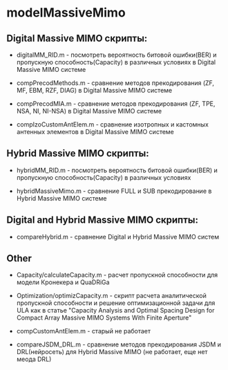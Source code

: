 # modelMassiveMimo

## Digital Massive MIMO скрипты:

* digitalMM_RID.m - посмотреть вероятность битовой ошибки(BER) и пропускную способность(Capacity) в различных условиях в Digital Massive MIMO системе

* compPrecodMethods.m - сравнение методов прекодирования (ZF, MF, EBM, RZF, DIAG) в  Digital Massive MIMO системе

* compPrecodMIA.m - сравнение методов прекодирования (ZF, TPE, NSA, NI, NI-NSA) в  Digital Massive MIMO системе

* compIzoCustomAntElem.m - сравнение изотропных и кастомных антенных элементов в  Digital Massive MIMO системе

## Hybrid Massive MIMO скрипты:

* hybridMM_RID.m - посмотреть вероятность битовой ошибки(BER) и пропускную способность(Capacity) в различных условиях

* hybridMassiveMimo.m - сравнение FULL и SUB прекодирование в Hybrid Massive MIMO системе

## Digital and Hybrid  Massive MIMO скрипты:

* compareHybrid.m - сравнение Digital и Hybrid Massive MIMO систем

## Other

* Capacity/calculateCapacity.m - расчет пропускной способности для модели Кронекера и QuaDRiGa

* Optimization/optimizCapacity.m - скрипт расчета аналитической пропускной способности и решение оптимизационной задачи для ULA как в статье
"Capacity Analysis and Optimal Spacing Design for Compact Array Massive MIMO Systems With Finite Aperture"

* compCustomAntElem.m - старый не работает 
 
* compareJSDM_DRL.m - сравнение методов прекодирования JSDM и DRL(нейросеть) для Hybrid Massive MIMO (не работает, еще нет меода DRL)


